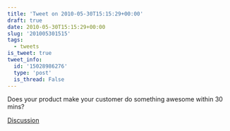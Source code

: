 ```yaml
---
title: 'Tweet on 2010-05-30T15:15:29+00:00'
draft: true
date: 2010-05-30T15:15:29+00:00
slug: '201005301515'
tags:
  - tweets
is_tweet: true
tweet_info:
  id: '15028986276'
  type: 'post'
  is_thread: False
---
```




Does your product make your customer do something awesome within 30 mins?

[Discussion](https://x.com/sytelus/status/15028986276)
